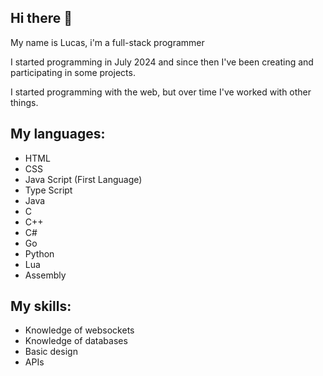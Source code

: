 ## Hi there 👋

<p>My name is Lucas, i'm a full-stack programmer</p>

<p>I started programming in July 2024 and since then I've been creating and participating in some projects.</p>

<p>I started programming with the web, but over time I've worked with other things.</p>

## My languages:
- HTML
- CSS
- Java Script (First Language)
- Type Script
- Java
- C
- C++
- C#
- Go
- Python
- Lua
- Assembly

## My skills:
- Knowledge of websockets
- Knowledge of databases
- Basic design
- APIs
